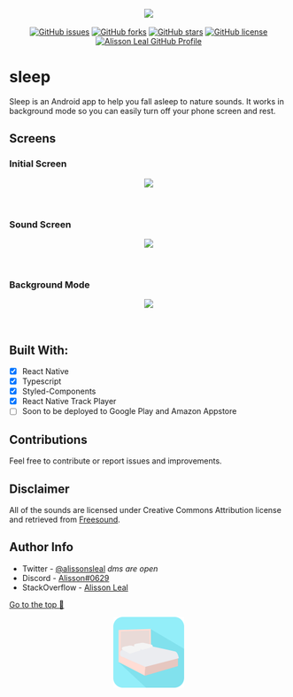 <p align="center">
  <img  width="1024" src="https://i.imgur.com/Hjfu4cd.png">
</p>

<p align="center">
    <a href="https://github.com/Alissonsleal/SleepApp/issues"><img alt="GitHub issues" src="https://img.shields.io/github/issues/Alissonsleal/SleepApp?color=sucess&style=flat-square"></a>
    <a href="https://github.com/Alissonsleal/SleepApp/network"><img alt="GitHub forks" src="https://img.shields.io/github/forks/Alissonsleal/SleepApp?color=sucess&style=flat-square"></a>
    <a href="https://github.com/Alissonsleal/SleepApp/stargazers"><img alt="GitHub stars" src="https://img.shields.io/github/stars/Alissonsleal/SleepApp?color=sucess&style=flat-square"></a>
    <a href="https://github.com/Alissonsleal/SleepApp/blob/master/LICENSE"><img alt="GitHub license" src="https://img.shields.io/github/license/Alissonsleal/SleepApp?color=sucess&style=flat-square"></a>
    <a href="https://github.com/Alissonsleal/"><img alt="Alisson Leal GitHub Profile" src="https://img.shields.io/badge/made%20by-Alisson%20Leal-sucess?style=flat-square&logo=appveyor"></a>
</p>

# sleep

Sleep is an Android app to help you fall asleep to nature sounds. It works in background mode so you can easily turn off your phone screen and rest.

<!-- Download Now: [sleep](https://play.google.com/) -->

## Screens

### Initial Screen

  <p align="center">
    <img  width="256" src="https://i.imgur.com/N9xGDmr.png">
  </p>
<br />

### Sound Screen

  <p align="center">
    <img  width="256" src="https://i.imgur.com/DRVkY0L.png">
  </p>
<br />

### Background Mode

  <p align="center">
    <img  width="256" src="https://i.imgur.com/DyFd2rQ.png">
  </p>
<br />

## Built With:

- [x] React Native
- [x] Typescript
- [x] Styled-Components
- [x] React Native Track Player
- [ ] Soon to be deployed to Google Play and Amazon Appstore

## Contributions

Feel free to contribute or report issues and improvements.

## Disclaimer

All of the sounds are licensed under Creative Commons Attribution license and retrieved from [Freesound](https://freesound.org/).

## Author Info

- Twitter - [@alissonsleal](https://twitter.com/alissonsleal) <i>dms are open</i>
- Discord - [Alisson#0629](https://discord.com/)
- StackOverflow - [Alisson Leal](https://stackoverflow.com/users/14122260/alisson-leal)

[Go to the top 🚀](#sleep)

<p align="center">
  <img  width="128" src="assets/logo/Logo.svg">
</p>
